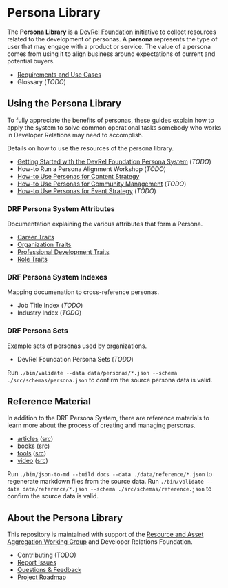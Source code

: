 # Persona Library

The **Persona Library** is a [DevRel Foundation](https://github.com/DevRel-Foundation) initiative to collect resources related to the development of personas. A **persona** represents the type of user that may engage with a product or service. The value of a persona comes from using it to align business around expectations of current and potential buyers.

* [Requirements and Use Cases](https://github.com/DevRel-Foundation/wg-resource-aggregation/discussions/46)
* Glossary (_TODO_)

## Using the Persona Library

To fully appreciate the benefits of personas, these guides explain how to apply the system to solve common operational tasks somebody who works in Developer Relations may need to accomplish.

Details on how to use the resources of the persona library.

* [Getting Started with the DevRel Foundation Persona System](./docs/guides/getting-started.md) (_TODO_)
* How-to Run a Persona Alignment Workshop (_TODO_)
* [How-to Use Personas for Content Strategy](./docs/guides/content-strategy.md)
* [How-to Use Personas for Community Management](./docs/guides/community-management.md) (_TODO_)
* [How-to Use Personas for Event Strategy](./docs/guides/event-strategy.md) (_TODO_)

### DRF Persona System Attributes

Documentation explaining the various attributes that form a Persona.

- [Career Traits](./docs/traits/career.md)
- [Organization Traits](./docs/traits/organization.md)
- [Professional Development Traits](./docs/traits/learning.md)
- [Role Traits](./docs/traits/role.md)

### DRF Persona System Indexes

Mapping documenation to cross-reference personas.

- Job Title Index (_TODO_)
- Industry Index (_TODO_)

### DRF Persona Sets

Example sets of personas used by organizations.

- DevRel Foundation Persona Sets (_TODO_)

Run `./bin/validate --data data/personas/*.json --schema ./src/schemas/persona.json` to confirm the source persona data is valid.

## Reference Material

In addition to the DRF Persona System, there are reference materials to learn more about the process of creating and managing personas.

- [articles](./docs/articles.md) ([src](./data/reference/articles.json))
- [books](./docs/books.md) ([src](./data/reference/books.json))
- [tools](./docs/tools.md) ([src](./data/reference/tools.json))
- [video](./docs/video.md) ([src](./data/reference/videos.json))

Run `./bin/json-to-md --build docs --data ./data/reference/*.json` to regenerate markdown files from the source data.  Run `./bin/validate --data data/reference/*.json --schema ./src/schemas/reference.json` to confirm the source data is valid.

## About the Persona Library

This repository is maintained with support of the [Resource and Asset Aggregation Working Group](https://github.com/DevRel-Foundation/wg-resource-aggregation) and Developer Relations Foundation.

* Contributing (TODO)
* [Report Issues](https://github.com/DevRel-Foundation/wg-resource-aggregation/issues)
* [Questions & Feedback](https://github.com/DevRel-Foundation/wg-resource-aggregation/discussions/categories/persona-library)
* [Project Roadmap](https://github.com/orgs/DevRel-Foundation/projects/12)

